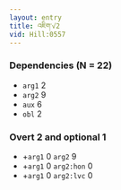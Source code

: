```yaml
---
layout: entry
title: འཇིག་√2
vid: Hill:0557
---
```

### Dependencies (N = 22)
* `arg1` 2
* `arg2` 9
* `aux` 6
* `obl` 2


### Overt 2 and optional 1
* +`arg1` 0 `arg2` 9
* +`arg1` 0 `arg2:hon` 0
* +`arg1` 0 `arg2:lvc` 0
